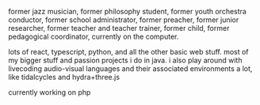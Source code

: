 former jazz musician, former philosophy student, former youth orchestra conductor, former school administrator, former preacher, former junior researcher, former teacher and teacher trainer, former child, former pedagogical coordinator, currently on the computer. 

lots of react, typescript, python, and all the other basic web stuff. most of my bigger stuff and passion projects i do in java. i also play around with livecoding audio-visual languages and their associated environments a lot, like tidalcycles and hydra+three.js

currently working on php
